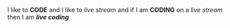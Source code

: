 I like to **CODE** and I like to _live stream_ and if I am __CODING__ on a *live stream* then I am __*live coding*__
